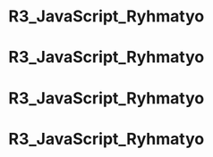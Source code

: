 # R3_JavaScript_Ryhmatyo
# R3_JavaScript_Ryhmatyo
# R3_JavaScript_Ryhmatyo
# R3_JavaScript_Ryhmatyo
